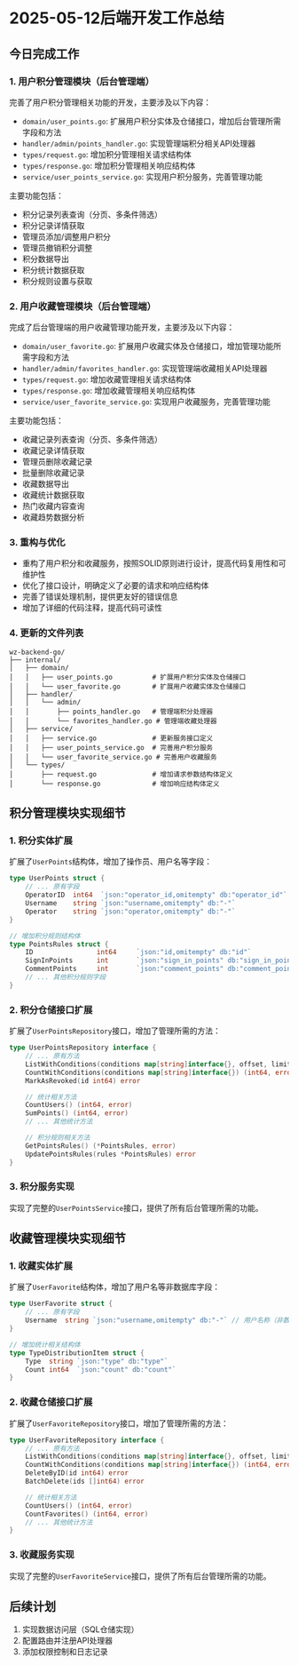 # 2025-05-12后端开发工作总结

## 今日完成工作

### 1. 用户积分管理模块（后台管理端）

完善了用户积分管理相关功能的开发，主要涉及以下内容：

- `domain/user_points.go`: 扩展用户积分实体及仓储接口，增加后台管理所需字段和方法
- `handler/admin/points_handler.go`: 实现管理端积分相关API处理器
- `types/request.go`: 增加积分管理相关请求结构体
- `types/response.go`: 增加积分管理相关响应结构体
- `service/user_points_service.go`: 实现用户积分服务，完善管理功能

主要功能包括：

- 积分记录列表查询（分页、多条件筛选）
- 积分记录详情获取
- 管理员添加/调整用户积分
- 管理员撤销积分调整
- 积分数据导出
- 积分统计数据获取
- 积分规则设置与获取

### 2. 用户收藏管理模块（后台管理端）

完成了后台管理端的用户收藏管理功能开发，主要涉及以下内容：

- `domain/user_favorite.go`: 扩展用户收藏实体及仓储接口，增加管理功能所需字段和方法
- `handler/admin/favorites_handler.go`: 实现管理端收藏相关API处理器
- `types/request.go`: 增加收藏管理相关请求结构体
- `types/response.go`: 增加收藏管理相关响应结构体
- `service/user_favorite_service.go`: 实现用户收藏服务，完善管理功能

主要功能包括：

- 收藏记录列表查询（分页、多条件筛选）
- 收藏记录详情获取
- 管理员删除收藏记录
- 批量删除收藏记录
- 收藏数据导出
- 收藏统计数据获取
- 热门收藏内容查询
- 收藏趋势数据分析

### 3. 重构与优化

- 重构了用户积分和收藏服务，按照SOLID原则进行设计，提高代码复用性和可维护性
- 优化了接口设计，明确定义了必要的请求和响应结构体
- 完善了错误处理机制，提供更友好的错误信息
- 增加了详细的代码注释，提高代码可读性

### 4. 更新的文件列表

```
wz-backend-go/
├── internal/
│   ├── domain/
│   │   ├── user_points.go          # 扩展用户积分实体及仓储接口
│   │   └── user_favorite.go        # 扩展用户收藏实体及仓储接口
│   ├── handler/
│   │   └── admin/
│   │       ├── points_handler.go   # 管理端积分处理器
│   │       └── favorites_handler.go # 管理端收藏处理器
│   ├── service/
│   │   ├── service.go              # 更新服务接口定义
│   │   ├── user_points_service.go  # 完善用户积分服务
│   │   └── user_favorite_service.go # 完善用户收藏服务
│   └── types/
│       ├── request.go              # 增加请求参数结构体定义
│       └── response.go             # 增加响应结构体定义
```

## 积分管理模块实现细节

### 1. 积分实体扩展

扩展了`UserPoints`结构体，增加了操作员、用户名等字段：

```go
type UserPoints struct {
    // ... 原有字段
    OperatorID  int64  `json:"operator_id,omitempty" db:"operator_id"`   // 操作员ID
    Username    string `json:"username,omitempty" db:"-"`                // 用户名称
    Operator    string `json:"operator,omitempty" db:"-"`                // 操作员名称
}

// 增加积分规则结构体
type PointsRules struct {
    ID                int64     `json:"id,omitempty" db:"id"`
    SignInPoints      int       `json:"sign_in_points" db:"sign_in_points"`
    CommentPoints     int       `json:"comment_points" db:"comment_points"`
    // ... 其他积分规则字段
}
```

### 2. 积分仓储接口扩展

扩展了`UserPointsRepository`接口，增加了管理所需的方法：

```go
type UserPointsRepository interface {
    // ... 原有方法
    ListWithConditions(conditions map[string]interface{}, offset, limit int64) ([]*UserPoints, error)
    CountWithConditions(conditions map[string]interface{}) (int64, error)
    MarkAsRevoked(id int64) error

    // 统计相关方法
    CountUsers() (int64, error)
    SumPoints() (int64, error)
    // ... 其他统计方法

    // 积分规则相关方法
    GetPointsRules() (*PointsRules, error)
    UpdatePointsRules(rules *PointsRules) error
}
```

### 3. 积分服务实现

实现了完整的`UserPointsService`接口，提供了所有后台管理所需的功能。

## 收藏管理模块实现细节

### 1. 收藏实体扩展

扩展了`UserFavorite`结构体，增加了用户名等非数据库字段：

```go
type UserFavorite struct {
    // ... 原有字段
    Username  string `json:"username,omitempty" db:"-"` // 用户名称（非数据库字段）
}

// 增加统计相关结构体
type TypeDistributionItem struct {
    Type  string `json:"type" db:"type"`
    Count int64  `json:"count" db:"count"`
}
```

### 2. 收藏仓储接口扩展

扩展了`UserFavoriteRepository`接口，增加了管理所需的方法：

```go
type UserFavoriteRepository interface {
    // ... 原有方法
    ListWithConditions(conditions map[string]interface{}, offset, limit int64) ([]*UserFavorite, error)
    CountWithConditions(conditions map[string]interface{}) (int64, error)
    DeleteByID(id int64) error
    BatchDelete(ids []int64) error

    // 统计相关方法
    CountUsers() (int64, error)
    CountFavorites() (int64, error)
    // ... 其他统计方法
}
```

### 3. 收藏服务实现

实现了完整的`UserFavoriteService`接口，提供了所有后台管理所需的功能。

## 后续计划

1. 实现数据访问层（SQL仓储实现）
2. 配置路由并注册API处理器
3. 添加权限控制和日志记录
